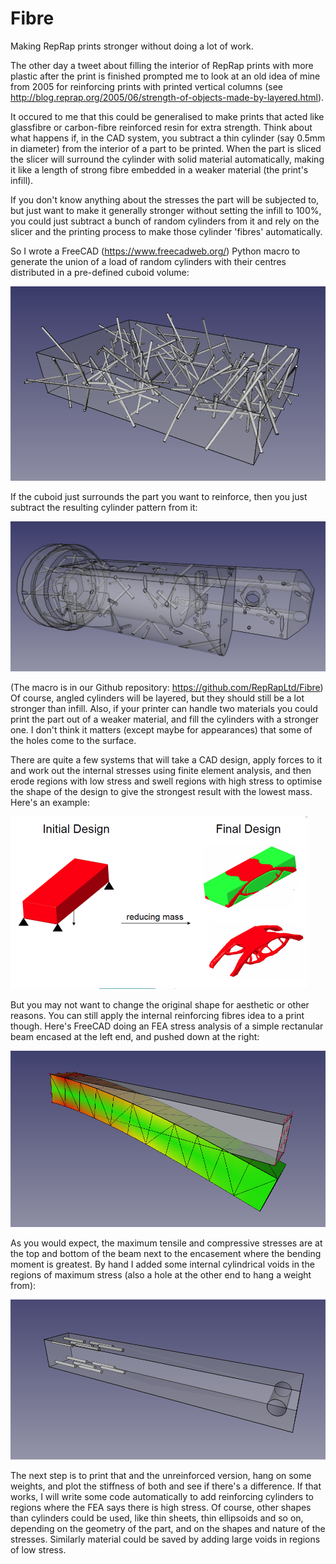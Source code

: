 # Fibre

Making RepRap prints stronger without doing a lot of work.

The other day a tweet about filling the interior of RepRap prints with more plastic after the print is finished prompted me to look at an old idea of mine from 2005 for reinforcing prints with printed vertical columns (see http://blog.reprap.org/2005/06/strength-of-objects-made-by-layered.html).

It occured to me that this could be generalised to make prints that acted like glassfibre or carbon-fibre reinforced resin for extra strength.  Think about what happens if, in the CAD system, you subtract a thin cylinder (say 0.5mm in diameter) from the interior of a part to be printed.  When the part is sliced the slicer will surround the cylinder with solid material automatically, making it like a length of strong fibre embedded in a weaker material (the print's infill).

If you don't know anything about the stresses the part will be subjected to, but just want to make it generally stronger without setting the infill to 100%, you could just subtract a bunch of random cylinders from it and rely on the slicer and the printing process to make those cylinder 'fibres' automatically.

So I wrote a FreeCAD (https://www.freecadweb.org/) Python macro to generate the union of a load of random cylinders with their centres distributed in a pre-defined cuboid volume:

![Random fibres](Pix/ranrods.png)

If the cuboid just surrounds the part you want to reinforce, then you just subtract the resulting cylinder pattern from it:

![Reinforced part](Pix/reinforced-part.png)

(The macro is in our Github repository: https://github.com/RepRapLtd/Fibre)  Of course, angled cylinders will be layered, but they should still be a lot stronger than infill.  Also, if your printer can handle two materials you could print the part out of a weaker material, and fill the cylinders with a stronger one.  I don't think it matters (except maybe for appearances) that some of the holes come to the surface.

There are quite a few systems that will take a CAD design, apply forces to it and work out the internal stresses using finite element analysis, and then erode regions with low stress and swell regions with high stress to optimise the shape of the design to give the strongest result with the lowest mass.  Here's an example:

![Optimised shape](Pix/fe-shape.png)

But you may not want to change the original shape for aesthetic or other reasons.  You can still apply the internal reinforcing fibres idea to a print though.  Here's FreeCAD doing an FEA stress analysis of a simple rectanular beam encased at the left end, and pushed down at the right:

![FEA Beam](Pix/FEA-beam.png)

As you would expect, the maximum tensile and compressive stresses are at the top and bottom of the beam next to the encasement where the bending moment is greatest.  By hand I added some internal cylindrical voids in the regions of maximum stress (also a hole at the other end to hang a weight from):

![Reinforced Beam](Pix/reinforced-beam.png)

The next step is to print that and the unreinforced version, hang on some weights, and plot the stiffness of both and see if there's a difference.  If that works, I will write some code automatically to add reinforcing cylinders to regions where the FEA says there is high stress.  Of course, other shapes than cylinders could be used, like thin sheets, thin ellipsoids and so on, depending on the geometry of the part, and on the shapes and nature of the stresses.  Similarly material could be saved by adding large voids in regions of low stress.




